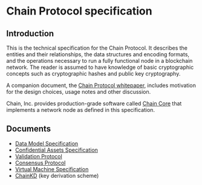 # Chain Protocol specification

## Introduction

This is the technical specification for the Chain Protocol. It describes the entities and their relationships, the data structures and encoding formats, and the operations necessary to run a fully functional node in a blockchain network. The reader is assumed to have knowledge of basic cryptographic concepts such as cryptographic hashes and public key cryptography.

A companion document, the [Chain Protocol whitepaper](../papers/whitepaper.md), includes motivation for the design choices, usage notes and other discussion.

Chain, Inc. provides production-grade software called [Chain Core](https://chain.com/core) that implements a network node as defined in this specification.

## Documents

* [Data Model Specification](data.md)
* [Confidential Assets Specification](ca.md)
* [Validation Protocol](validation.md)
* [Consensus Protocol](consensus.md)
* [Virtual Machine Specification](vm1.md)
* [ChainKD](chainkd.md) (key derivation scheme)
